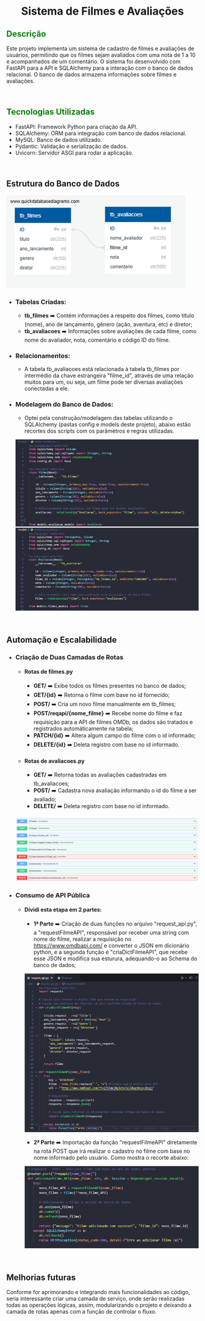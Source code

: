 # <center>Sistema de Filmes e Avaliações

## <font color="green">Descrição</font>
<p>Este projeto implementa um sistema de cadastro de filmes e avaliações de usuários, permitindo que os filmes sejam avaliados com uma nota de 1 a 10 e acompanhados de um comentário. O sistema foi desenvolvido com FastAPI para a API e SQLAlchemy para a interação com o banco de dados relacional. O banco de dados armazena informações sobre filmes e avaliações. </p>
<br>

## <font color="green">Tecnologias Utilizadas</font>
- FastAPI: Framework Python para criação da API.
- SQLAlchemy: ORM para integração com banco de dados relacional.
- MySQL: Banco de dados utilizado.
- Pydantic: Validação e serialização de dados.
- Uvicorn: Servidor ASGI para rodar a aplicação.

<br>


## Estrutura do Banco de Dados

![Exemplo de Diagrama](img/relacao_db.png)

- ### Tabelas Criadas:
  - <strong>tb_filmes</strong> ➡️ Contém informações a respeito dos filmes, como título (nome), ano de lançamento, gênero (ação, aventura, etc) e diretor;
  - <strong>tb_avaliacoes</strong> ➡️ Informações sobre avaliações de cada filme, como nome do avaliador, nota, comentário e código ID do filme.

- ### Relacionamentos:
  - A tabela tb_avaliacoes está relacionada à tabela tb_filmes por intermédio da chave estrangeira "filme_id", através de uma relação muitos para um, ou seja, um filme pode ter diversas avaliações conectadas a ele.

- ### Modelagem do Banco de Dados:
  - Optei pela construção/modelagem das tabelas utilizando o SQLAlchemy (pastas config e models deste projeto), abaixo estão recortes dos scripts com os parâmetros e regras utilizadas.
  
   ![modelagem de tb_filmes](img/modelagem_tb_filmes.png)
   ![modelagem de tb_avaliacoes](img/modelagem_tb_avaliacoes.png)

<br>

## Automação e Escalabilidade
- ### Criação de Duas Camadas de Rotas
  - #### Rotas de filmes.py
    - <strong>GET/</strong> ➡️ Exibe todos os filmes presentes no banco de dados;
    - <strong>GET/{id}</strong> ➡️ Retorna o filme com base no id fornecido;
    - <strong>POST/</strong> ➡️ Cria um novo filme manualmente em tb_filmes;
    - <strong>POST/reqapi/{nome_filme}</strong> ➡️ Recebe nome do filme e faz requisição para a API de filmes OMDb, os dados são tratados e registrados automáticamente na tabela;
    - <strong>PATCH/{id}</strong> ➡️ Altera algum campo do filme com o id informado;
    - <strong>DELETE/{id}</strong> ➡️ Deleta registro com base no id informado.
  - #### Rotas de avaliacoes.py
    - <strong>GET/</strong> ➡️ Retorna todas as avaliações cadastradas em tb_avaliacoes;
    - <strong>POST/</strong> ➡️ Cadastra nova avaliação informando o id do filme a ser avaliado;
    - <strong>DELETE/</strong> ➡️ Deleta registro com base no id informado.
   
   ![fastAPI/doc](img/fastapi_doc.png)
 

- ### Consumo de API Pública 
  - #### Dividi esta etapa em 2 partes:
    - <strong>1ª Parte</strong> ➡️ Criação de duas funções no arquivo "request_api.py", a "requestFilmeAPI", responsável por receber uma string com nome do filme, realizar a requisição no https://www.omdbapi.com/ e converter o JSON em dicionário python, e a segunda função é "criaDictFilmeAPI", que recebe esse JSON e modifica sua esturura, adequando-o ao Schema do banco de dados;
   
    ![fastAPI/doc](img/request_api.png)
    - <strong>2ª Parte</strong> ➡️ Importação da função "requestFilmeAPI" diretamente na rota POST que irá realizar o cadastro no filme com base no nome informado pelo usuário. Como mostra o recorte abaixo:
    
    ![fastAPI/doc](img/post_requisicao_api.png)

<br>

## Melhorias futuras
Conforme for aprimorando e integrando mais funcionalidades ao código, seria interessante criar uma camada de serviço, onde serão realizadas todas as operações lógicas, assim, modularizando o projeto e deixando a camada de rotas apenas com a função de controlar o fluxo.
